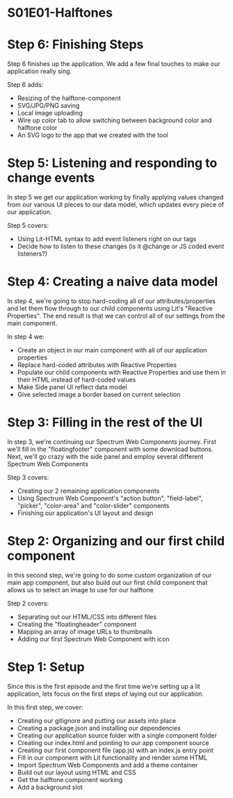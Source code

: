 # S01E01-Halftones

# Step 6: Finishing Steps
Step 6 finishes up the application. We add a few final touches to make our application really
sing.

Step 6 adds:

- Resizing of the halftone-component
- SVG/JPG/PNG saving
- Local image uploading
- Wire up color tab to allow switching between background color and halftone color  
- An SVG logo to the app that we created with the tool

# Step 5: Listening and responding to change events
In step 5 we get our application working by finally applying values changed from our 
various UI pieces to our data model, which updates every piece of our application.

Step 5 covers:

- Using Lit-HTML syntax to add event listeners right on our tags
- Decide how to listen to these changes (is it @change or JS coded event listeners?)

# Step 4: Creating a naive data model
In step 4, we're going to stop hard-coding all of our attributes/properties and let
them flow through to our child components using Lit's "Reactive Properties".
The end result is that we can control all of our settings from the main component.

In step 4 we:

- Create an object in our main component with all of our application properties
- Replace hard-coded attributes with Reactive Properties
- Populate our child components with Reactive Properties and use them in their HTML instead of hard-coded values
- Make Side panel UI reflect data model
- Give selected image a border based on current selection

# Step 3: Filling in the rest of the UI
In step 3, we're continuing our Spectrum Web Components journey. First we'll
fill in the "floatingfooter" component with some download buttons.
Next, we'll go crazy with the side panel and employ several different
Spectrum Web Components

Step 3 covers:

- Creating our 2 remaining application components
- Using Spectrum Web Component's "action button", "field-label", "picker", "color-area" and "color-slider" components
- Finishing our application's UI layout and design

# Step 2: Organizing and our first child component
In this second step, we're going to do some custom organization of our main app component,
but also build out our first child component that allows us to select an image to use for our halftone

Step 2 covers:

- Separating out our HTML/CSS into different files
- Creating the "floatingheader" component
- Mapping an array of image URLs to thumbnails
- Adding our first Spectrum Web Component with icon

# Step 1: Setup
Since this is the first episode and the first time we're setting up a lit application,
lets focus on the first steps of laying out our application.

In this first step, we cover:

- Creating our gitignore and putting our assets into place
- Creating a package.json and installing our dependencies
- Creating our application source folder with a single component folder
- Creating our index.html and pointing to our app component source
- Creating our first component file (app.js) with an index.js entry point
- Fill in our component with Lit functionality and render some HTML
- Import Spectrum Web Components and add a theme container
- Build out our layout using HTML and CSS
- Get the halftone component working
- Add a background slot



